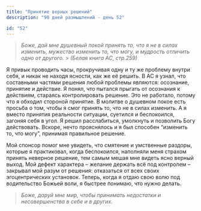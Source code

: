 ```yaml
---
title: "Принятие верных решений"
description: "90 дней размышлений - день 52"

id: "52"
---
```


> _Боже, дай мне душевный покой принять то, что я не в силах изменить,
> мужество изменить то, что могу, и мудрость отличить одно от другого._ > _(Белая книга АС, стр.259)_

Я привык проводить часы, прокручивая одну и ту же проблему внутри себя, и
никак не находя ясности, как же её решить. В АС я узнал, что составными
частями решения любой проблемы являются: осознание, принятие и действие. Я
понял, что пытался прыгать от осознания к действиям, стараясь контролировать
решение. Это не работало, потому что я обходил стороной принятие. В молитве о
душевном покое есть просьба о том, чтобы я смог принять то, что не в силах
изменить. А я вместо принятия реальности ситуации, суетился и беспокоился,
загоняя себя в угол. Я решил расслабиться, умолкнуть и позволить Богу
действовать. Вскоре, нечто прояснялось и я был способен “изменить то, что
могу”, принимая правильное решение.

Мой спонсор помог мне увидеть, что смятение и умственные раздоры, которые я
практиковал, когда беспокоился, наполняли меня страхом принять неверное
решение, тем самым мешая мне видеть ясно верный выход. Мой дефект характера –
желание держать всё под контролем – закрывал мой разум от решения: отказаться
от всех своих эгоцентрических установок. Теперь, когда я отдаю свою волю под
водительство Божьей воли, я быстрее понимаю, что нужно делать.

> _Боже, даруй мне мир, чтобы принимать недостатки и несовершенства в себе и в
> других._
